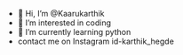 - 👋 Hi, I’m @Kaarukarthik
- 👀 I’m interested in coding 
- 🌱 I’m currently learning python 
- contact me on Instagram id-karthik_hegde 

<!---
Kaarukarthik/Kaarukarthik is a ✨ special ✨ repository because its `README.md` (this file) appears on your GitHub profile.
You can click the Preview link to take a look at your changes.
--->
